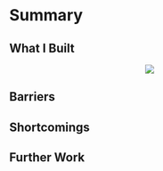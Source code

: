 <p align="center">
<img src=""></p>
<h1>Summary</h1>
<p></p>

<h2>What I Built</h2>
<p align="center">
<img src="https://github.com/squigglydonut/portfolio/blob/master/Angelhack-SIlicon-Valley-2016/imgs/Plenty%20of%20Bots%20App.gif"></p>
<p></p>

<h2>Barriers</h2>
<p></p>

<h2>Shortcomings</h2>
<p></p>

<h2>Further Work</h2>
<p></p>
